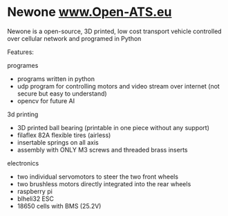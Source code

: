 # Newone www.Open-ATS.eu
Newone is a open-source, 3D printed, low cost transport vehicle controlled over cellular network and programed in Python


Features:

programes
- programs written in python
- udp program for controlling motors and video stream over internet (not secure but easy to understand)
- opencv for future AI 

3d printing
- 3D printed ball bearing (printable in one piece without any support)
- filaflex 82A flexible tires (airless)
- insertable springs on all axis
- assembly with ONLY M3 screws and threaded brass inserts

electronics
- two individual servomotors to steer the two front wheels
- two brushless motors directly integrated into the rear wheels 
- raspberry pi
- blheli32 ESC
- 18650 cells with BMS (25.2V)
